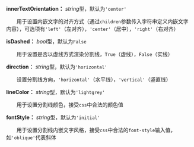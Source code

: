 **innerTextOrientation：** *string*型，默认为`'center'`

　　用于设置内嵌文字的对齐方式（通过`children`参数传入字符串定义内嵌文字内容），可选项有`'left'`（左对齐），`'center'`（居中），`'right'`（右对齐）

**isDashed：** *bool*型，默认为`False`

　　用于设置是否以虚线方式渲染分割线，`True`（虚线），`False`（实线）

**direction：** *string*型，默认为`'horizontal'`

　　设置分割线方向，`'horizontal'`（水平线），`'vertical'`（竖直线）

**lineColor：** *string*型，默认为`'lightgrey'`

　　用于设置分割线颜色，接受`css`中合法的颜色值

**fontStyle：** *string*型，默认为`'initial'`

　　用于设置分割线内嵌文字风格，接受`css`中合法的`font-style`输入值，如`'oblique'`代表斜体